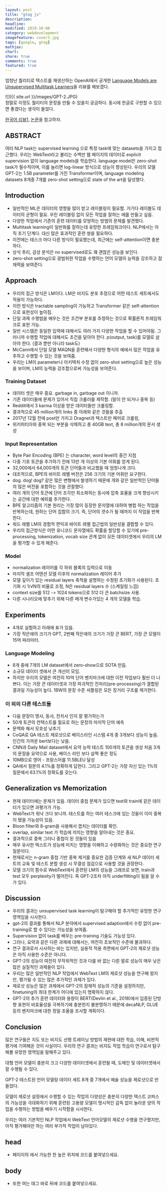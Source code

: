 ```yaml
---
layout: post
title: "gtag js"
description: 
headline: 
modified: 2019-10-08
category: webdevelopment
imagefeature: cover3.jpg
tags: [google, gtag]
mathjax: 
chart: 
share: true
comments: true
featured: true
---
```


엄청난 퀄리티로 텍스트를 재생산하는 OpenAI에서 공개한 [Language Models are Unsupervised Multitask Learners](https://d4mucfpksywv.cloudfront.net/better-language-models/language_models_are_unsupervised_multitask_learners.pdf)을 리뷰를 해보겠다. 

![]({{ site.url }}/images/GPT-2.JPG)  
정말로 이정도 퀄리티의 문장을 만들 수 있을지 궁금하다. 동시에 한글로 구현할 수 있으면 좋겠다는 생각이 들었다.

[한국어 리뷰1](https://ai-information.blogspot.com/2019/02/language-models-are-unsupervised_21.html), [논문](https://d4mucfpksywv.cloudfront.net/better-language-models/language_models_are_unsupervised_multitask_learners.pdf)을 참고하자.

## ABSTRACT

여러 NLP task는 supervised learning 으로 특정 task에 맞는 datasets을 가지고 접근했다. 우리는 WebText라고 불리는 수백만 웹 페이지의 데이터로 explicit supervision 없이 language models을 학습한다. language model은 zero-shot task가 필수적이며, 이를 늘리면 log-linear 방식으로 성능이 향상된다. 우리의 모델 GPT-2는 1.5B parameter를 가진 Transformer이며, language modeling datasets 8개중 7개를 zero-shot setting으로 state of the art을 달성했다.

## Introduction

- 일반적인 ML은 데이터의 영향을 많이 받고 레이블링이 필요함. 거기다 레이블도 데이터의 균형이 필요. 우린 레이블링 없이 모든 작업을 잘하는 애를 만들고 싶음.
- 다양한 작업에서 기존의 훈련 데이터를 모방하는 방법의 문제를 발견했다.
- Multitask learning이 일반화를 잘하는데 유망한 프레임워크이다. NLP에서는 아직 초기 단계다. 대신 많은 효과적인 훈련 쌍을 필요하다.
- 이전에는 테스크 마다 다른 방식이 필요했는데, 최근에는 self-attention이면 충분하다.
- 상식 추리, 감성 분석은 no supervised로도 꽤 괜찮은 성능을 보인다.
- zero-shot setting으로 광범위한 작업을 수행하는 언어 모델의 능력을 강조하고 잠재력을 보여준다.

## Approach

- 우리의 접근 방식은 LM이다. LM은 비지도 분포 추정으로 어떤 테스트 세트에서도 적용이 가능하다.
- 이런 방식은 tractable sampling이 가능하고 Transformer 같은 self-attention으로 표현성이 높아짐.
- 단일 과제 수행법을 배우는 것은 조건부 분포를 추정하는 것으로 확률론적 프레임워크로 표현 가능. 
- 일반 시스템은 동일한 입력에 대해서도 여러 가지 다양한 작업을 할 수 있어야됨. 그러니까 수행할 작업에 대해서도 조건을 달아야 한다. p(output, task)를 모델로 삼아야 한다. (결과 뿐만 아니라 task도)
- McCann에서 단일 모델 MAQN을 훈련해서 다양한 형식의 예에서 많은 작업을 유추하고 수행할 수 있는 것을 보여줌.
- 우리는 LM이 parameter나 아키텍처 수정 없이 zero-shot setting으로 높은 성능을 보이며, LM의 능력을 강조함으로써 가능성을 보여준다.

### Training Dataset

- 데이터 셋은 매우 중요. garbage in, garbage out 이니까. 
- 기존 데이터들에 문제가 있어서 직접 크롤러를 제작함. (말이 안 되거나 중복 등)
- Reddit에서 3 karma 이상을 받은 데이터들만 크롤링함.
- 결과적으로 45 million개의 links 중 아래와 같은 것들을 추출
- 2017년 12월 전에 post만 가지고 Dragnet과 텍스트만 페어로 크롤링, 
- 위키피티아와 중복 되는 부분을 삭제하고 총 40GB text, 총 8 million개의 문서 생성

### Input Representation

- Byte Pair Encoding (BPE) 는 character, word level의 중간 지점 
- 다중 기호 토큰을 추가하기 전에 13만 개 이상의 기본 어휘를 얻게 된다.
- 32,000에서 64,000개의 토큰 단어들과 비교했을 때 엄청나게 크다.
- 대조적으로, BPE의 바이트 레벨 버전은 256 크기의 기본 어휘만 요구한다.
- dog. dog! dog? 같은 많은 변형에서 발생하기 때문에 개와 같은 일반적인 단어들의 많은 버전을 포함하는 것을 관찰했다. 
- 여러 개의 단어 토큰에 단어 조각만 최소화하는 동시에 압축 효율을 크게 향상시키는 공간에 대한 예외를 추가한다.
- BPE 알고리즘의 기본 원리는 가장 많이 등장한 문자열에 대하여 병합 하는 작업을 반복하는데, 원하는 단어 집합의 크기. 즉, 단어의 갯수가 될 때까지 이 작업을 반복한다.
- 워드 레벨 LM의 경험적 편익과 바이트 레벨 접근법의 일반성을 결합할 수 있다.
- 우리의 접근방식은 어떤 유니코드 문자열에도 확률을 할당할 수 있기에  pre-processing, tokenization, vocab size 관계 없이 모든 데이터셋에서 우리의 LM을 평가할 수 있게 해준다.

### Model

- normalization 레이어를 각 하위 블록의 입력으로 이동
- 마지막 셀프 어텐션 모델 이후의 normalization 레이어 추가
- 모델 깊이가 있는  residual layers 축적을 설명하는 수정된 초기화가 사용된다. 초기화 시 1/√N의 비율로 조정, N은 residual layers 수 (스케일링 느낌)
- context size를 512 -> 1024 tokens으로 512 더 큰 batchsize 사용.
- 다른 시나리오에 맞추기 위해 다른 매개 변수가있는 4 개의 모델을 학습.

## Experiments

- 4개로 실험하고 아래에 표가 있음.
- 가장 작은애의 크기가 GPT, 2번째 작은애의 크기가 가장 큰 BERT, 가장 큰 모델이 15억 파라미터.

### Language Modeling

- 8개 중에 7개의 LM dataset에서 zero-show으로 SOTA 만듬.
- 소규모 데이터 셋에서 큰 개선이 모임.
- 하지만 우리의 모델은 여전히 10억 단어 벤치마크에 대한 이전 작업보다 훨씬 더 나쁘다. 이는 가장 큰 데이터셋과 가장 파괴적인 전처리(pre-processing)가 결합된 결과일 가능성이 높다. 1BW의 문장 수준 셔플링은 모든 장거리 구조를 제거한다. 

### 이 외의 다른 테스트들

- 다음 문장이 명사, 동사, 전치사 인지 잘 평가하는가
- 50개 토큰의 컨텍스트를 필요로 하는 문장의 마지막 단어 예측
- 문맥화 해서 모호성 낮추기
- CoQA로 QA 테스트 제로샷으로 베이스라인 시스템 4개 중 3개보다 성능이 높음. 인간의 가까운 bert보다는 낮음.
- CNN과 Daily Mail dataset에서 요약 능력 테스트 100개의 토큰을 생성 처음 3개의 문장을 요약으로 사용, 베이스 라인 보다 살짝 좋은 정도 
- 10MB으로 영어 - 프랑스어를 11.5BLEU 달성
- QA에서 질문의 4.1%를 정확하게 답한다. 그리고 GPT-2는 가장 자신 있는 1%의 질문에서 63.1%의 정확도를 갖는다. 

## Generalization vs Memorization
- 현재 데이터에는 문제가 있음. 데이터 중첩 문제가 있으면 test와 train에 같은 데이터가 있으면 과평가가 가능.
- WebText가 워낙 크다 보니까. 테스트를 하는 여러 테스크에 있는 것들이 이미 중복이 됐을 가능성이 있음.
- Bloon filter와 8-gram을 사용해서 겹치는 데이터를 확인. 
- overlap, similar text 가 학습에 끼치는 영향을 알아내는 것은 중요.
- 결과적으로 중복 그러니 중첩이 된 것들이 있음
- 매우 유사한 텍스트가 성능에 미치는 영향을 이해하고 수량화하는 것은 중요한 연구 질문이다. 
- 현재로서는 n-gram 중첩 기반 중복 제거를 중요한 검증 단계와 새 NLP 데이터 세트의 교육 및 테스트 분할 생성 시 무결성 점검으로 사용할 것을 권장한다.
- 모델 크기의 함수로 WebText에서 훈련된 LM의 성능을 그래프로 보면, train과 test 모두 perplexity가 떨어진다. 즉 GPT-2조차 아직 underfitting이 됨을 알 수가 있다.

## Discussion

- 우리의 결과는 unsupervised task learning이 탐구해야 할 추가적인 유망한 연구 영역임을 시사한다.
- gpt-2의 결과를 통해서 NLP 분야에서 supervised adaption에서 수정 없이 pre-training로 할 수 있다는 가능성을 보여줌.
- Supervision 없이 task를 배우는 pre-training 기술도 가능성 있다.
- 그러나, 요약과 같은 다른 과제에 대해서는, 여전히 초보적인 수준에 불과하다. 
- 연구 결과로서 시사하는 바는 있지만, 실용적 적용 측면에서 GPT-2의 제로샷 성능은 아직 사용한 수준은 아니다.
- GPT-2의 성능이 여전히 무작위적인 것과 다를 바 없는 다른 말로 성능이 매우 낮은 많은 실질적인 과제들이 있다.
- 우리는 많은 일반적인 NLP 작업에서 WebText LM의 제로샷 성능을 연구해 왔지만, 평가될 수 있는 많은 추가적인 과제가 있다. 
- 제로샷 성능은 많은 과제에서 GPT-2의 잠재적 성능의 기준을 설정하지만, finetuning의 최대 한계가 어디에 있는지 명확하지 않다. 
- GPT-2의 추가 훈련 데이터와 용량이 BERT(Devlin et al., 2018)에서 입증된 단방향 표현의 비효율성을 극복하기에 충분한지 불분명하기 때문에 decaNLP, GLUE 등의 벤치마크에 대한 정밀 조율을 조사할 계획이다.

## Conclusion

많은 연구들은 지도 또는 비지도 선행 트레이닝 방법의 재현에 대한 학습, 이해, 비판적 평가에 기여해온 것이 사실이다. 우리의 연구 결과는 비지도 작업 학습이 연구로서 탐구해볼 유망한 영역임을 말해주고 있다.

대형 언어 모델이 충분히 크고 다양한 데이터셋에서 훈련될 때, 도메인 및 데이터셋에서 잘 수행될 수 있다.

GPT-2 테스트된 언어 모델링 데이터 세트 8개 중 7개에서 예술 성능을 제로샷으로 만들었다. 

모델이 제로샷 설정에서 수행할 수 있는 작업의 다양성은 충분히 다양한 텍스트 코퍼스의 가능성을 극대화하기 위해 훈련된 고용량 모델이 명시적인 감독 없이 놀라운 양의 작업을 수행하는 방법을 배우기 시작함을 시사한다.

우리는 여러 기본적인 NLP 작업에서 WebText 언어모델의 제로샷 수행을 연구했지만, 아직 평가해야만 하는 여러 부가적 작업이 남아있다.


## head
- 페이지의 <head>에서 가능한 한 높은 위치에 코드를 붙여넣으세요.
<!-- Google Tag Manager -->
<script>(function(w,d,s,l,i){w[l]=w[l]||[];w[l].push({'gtm.start':
new Date().getTime(),event:'gtm.js'});var f=d.getElementsByTagName(s)[0],
j=d.createElement(s),dl=l!='dataLayer'?'&l='+l:'';j.async=true;j.src=
'https://www.googletagmanager.com/gtm.js?id='+i+dl;f.parentNode.insertBefore(j,f);
})(window,document,'script','dataLayer','GTM-58K8LXF');</script>
<!-- End Google Tag Manager -->



## body
- 또한 여는 <body> 태그 바로 뒤에 코드를 붙여넣으세요.
<!-- Google Tag Manager (noscript) -->
<noscript><iframe src="https://www.googletagmanager.com/ns.html?id=GTM-58K8LXF"
height="0" width="0" style="display:none;visibility:hidden"></iframe></noscript>
<!-- End Google Tag Manager (noscript) -->